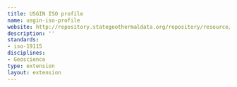 ```yaml
---
title: USGIN ISO profile
name: usgin-iso-profile
website: http://repository.stategeothermaldata.org/repository/resource/98ddf901b9782a25982e01af3b0bda50/
description: ''
standards:
- iso-19115
disciplines:
- Geoscience
type: extension
layout: extension
---
```


